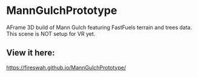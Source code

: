 # MannGulchPrototype
AFrame 3D build of Mann Gulch featuring FastFuels terrain and trees data.  This scene is NOT setup for VR yet.

## View it here:
https://fireswah.github.io/MannGulchPrototype/
